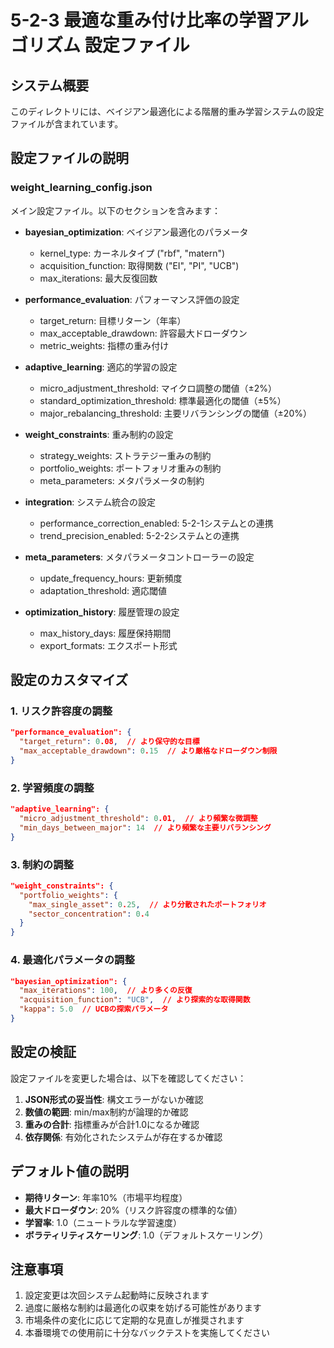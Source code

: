 # 5-2-3 最適な重み付け比率の学習アルゴリズム 設定ファイル

## システム概要
このディレクトリには、ベイジアン最適化による階層的重み学習システムの設定ファイルが含まれています。

## 設定ファイルの説明

### weight_learning_config.json
メイン設定ファイル。以下のセクションを含みます：

- **bayesian_optimization**: ベイジアン最適化のパラメータ
  - kernel_type: カーネルタイプ ("rbf", "matern")
  - acquisition_function: 取得関数 ("EI", "PI", "UCB")
  - max_iterations: 最大反復回数

- **performance_evaluation**: パフォーマンス評価の設定
  - target_return: 目標リターン（年率）
  - max_acceptable_drawdown: 許容最大ドローダウン
  - metric_weights: 指標の重み付け

- **adaptive_learning**: 適応的学習の設定
  - micro_adjustment_threshold: マイクロ調整の閾値（±2%）
  - standard_optimization_threshold: 標準最適化の閾値（±5%）
  - major_rebalancing_threshold: 主要リバランシングの閾値（±20%）

- **weight_constraints**: 重み制約の設定
  - strategy_weights: ストラテジー重みの制約
  - portfolio_weights: ポートフォリオ重みの制約
  - meta_parameters: メタパラメータの制約

- **integration**: システム統合の設定
  - performance_correction_enabled: 5-2-1システムとの連携
  - trend_precision_enabled: 5-2-2システムとの連携

- **meta_parameters**: メタパラメータコントローラーの設定
  - update_frequency_hours: 更新頻度
  - adaptation_threshold: 適応閾値

- **optimization_history**: 履歴管理の設定
  - max_history_days: 履歴保持期間
  - export_formats: エクスポート形式

## 設定のカスタマイズ

### 1. リスク許容度の調整
```json
"performance_evaluation": {
  "target_return": 0.08,  // より保守的な目標
  "max_acceptable_drawdown": 0.15  // より厳格なドローダウン制限
}
```

### 2. 学習頻度の調整
```json
"adaptive_learning": {
  "micro_adjustment_threshold": 0.01,  // より頻繁な微調整
  "min_days_between_major": 14  // より頻繁な主要リバランシング
}
```

### 3. 制約の調整
```json
"weight_constraints": {
  "portfolio_weights": {
    "max_single_asset": 0.25,  // より分散されたポートフォリオ
    "sector_concentration": 0.4
  }
}
```

### 4. 最適化パラメータの調整
```json
"bayesian_optimization": {
  "max_iterations": 100,  // より多くの反復
  "acquisition_function": "UCB",  // より探索的な取得関数
  "kappa": 5.0  // UCBの探索パラメータ
}
```

## 設定の検証

設定ファイルを変更した場合は、以下を確認してください：

1. **JSON形式の妥当性**: 構文エラーがないか確認
2. **数値の範囲**: min/max制約が論理的か確認
3. **重みの合計**: 指標重みが合計1.0になるか確認
4. **依存関係**: 有効化されたシステムが存在するか確認

## デフォルト値の説明

- **期待リターン**: 年率10%（市場平均程度）
- **最大ドローダウン**: 20%（リスク許容度の標準的な値）
- **学習率**: 1.0（ニュートラルな学習速度）
- **ボラティリティスケーリング**: 1.0（デフォルトスケーリング）

## 注意事項

1. 設定変更は次回システム起動時に反映されます
2. 過度に厳格な制約は最適化の収束を妨げる可能性があります
3. 市場条件の変化に応じて定期的な見直しが推奨されます
4. 本番環境での使用前に十分なバックテストを実施してください
